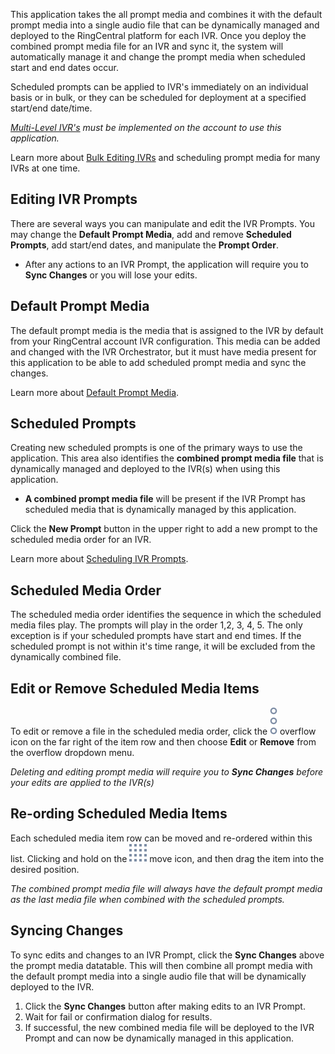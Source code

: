 This application takes the all prompt media and combines it with the default prompt media into a single audio file that can be dynamically managed and deployed to the RingCentral platform for each IVR. Once you deploy the combined prompt media file for an IVR and sync it, the system will automatically manage it and change the prompt media when scheduled start and end dates occur.

Scheduled prompts can be applied to IVR's immediately on an individual basis or in bulk, or they can be scheduled for deployment at a specified start/end date/time.

*[Multi-Level IVR's](https://support.ringcentral.com/article/6562.html) must be implemented on the account to use this application.*

Learn more about [Bulk Editing IVRs](ivr/bulk-ivr-editing) and scheduling prompt media for many IVRs at one time.

## Editing IVR Prompts

There are several ways you can manipulate and edit the IVR Prompts. You may change the **Default Prompt Media**, add and remove **Scheduled Prompts**, add start/end dates, and manipulate the **Prompt Order**. 

* After any actions to an IVR Prompt, the application will require you to **Sync Changes** or you will lose your edits.

## Default Prompt Media

The default prompt media is the media that is assigned to the IVR by default from your RingCentral account IVR configuration. This media can be added and changed with the IVR Orchestrator, but it must have media present for this application to be able to add scheduled prompt media and sync the changes.

Learn more about [Default Prompt Media](ivr/bulk-ivr-editing).

## Scheduled Prompts

Creating new scheduled prompts is one of the primary ways to use the application. This area also identifies the **combined prompt media file** that is dynamically managed and deployed to the IVR(s) when using this application.

* **A combined prompt media file** will be present if the IVR Prompt has scheduled media that is dynamically managed by this application.

Click the **New Prompt** button in the upper right to add a new prompt to the scheduled media order for an IVR.

Learn more about [Scheduling IVR Prompts](ivr/scheduled-media-editing).

## Scheduled Media Order

The scheduled media order identifies the sequence in which the scheduled media files play. The prompts will play in the order 1,2, 3, 4, 5. The only exception is if your scheduled prompts have start and end times. If the scheduled prompt is not within it's time range, it will be excluded from the dynamically combined file.

## Edit or Remove Scheduled Media Items

To edit or remove a file in the scheduled media order, click the ![Overflow icon](../assets/overflow.svg "Overflow icon") overflow icon on the far right of the item row and then choose **Edit** or **Remove** from the overflow dropdown menu.

*Deleting and editing prompt media will require you to **Sync Changes** before your edits are applied to the IVR(s)*

## Re-ording Scheduled Media Items

Each scheduled media item row can be moved and re-ordered within this list. Clicking and hold on the ![Move icon](../assets/move.svg "Move icon") move icon, and then drag the item into the desired position.

*The combined prompt media file will always have the default prompt media as the last media file when combined with the scheduled prompts.*

## Syncing Changes

To sync edits and changes to an IVR Prompt, click the **Sync Changes** above the prompt media datatable. This will then combine all prompt media with the default prompt media into a single audio file that will be dynamically deployed to the IVR.

1. Click the **Sync Changes** button after making edits to an IVR Prompt.
2. Wait for fail or confirmation dialog for results.
3. If successful, the new combined media file will be deployed to the IVR Prompt and can now be dynamically managed in this application.
